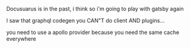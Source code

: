 Docusuarus is in the past, i think so i'm going to play with gatsby again

I saw that graphql codegen you CAN"T do client AND plugins...


you need to use a apollo provider because you need the same cache everywhere
